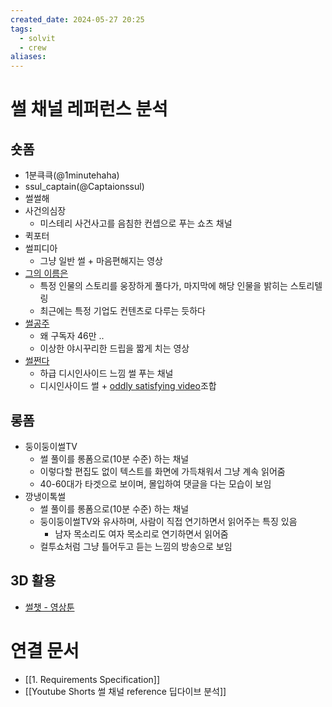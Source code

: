 ```yaml
---
created_date: 2024-05-27 20:25
tags:
  - solvit
  - crew
aliases:
---
```

# 썰 채널 레퍼런스 분석
## 숏폼
- 1분큭큭(@1minutehaha)
- ssul_captain(@Captaionssul)
- 썰썰해
- 사건의심장
	- 미스테리 사건사고를 음침한 컨셉으로 푸는 쇼츠 채널
- 퀵포터
- 썰피디아
	- 그냥 일반 썰 + 마음편해지는 영상
- [그의 이름은](https://www.youtube.com/@_his_name/shorts)
	- 특정 인물의 스토리를 웅장하게 풀다가, 마지막에 해당 인물을 밝히는 스토리텔링
	- 최근에는 특정 기업도 컨텐츠로 다루는 듯하다
- [썰공주](https://www.youtube.com/@StoryPrincess)
	- 왜 구독자 46만 ..
	- 이상한 야시꾸리한 드립을 짧게 치는 영상
- [썰쩐다](https://www.youtube.com/@ssulgoat)
	- 하급 디시인사이드 느낌 썰 푸는 채널
	- 디시인사이드 썰 + [oddly satisfying video](https://www.youtube.com/results?search_query=oddly+satisfying+video)조합

## 롱폼
- 둥이둥이썰TV
	- 썰 풀이를 롱폼으로(10분 수준) 하는 채널
	- 이렇다할 편집도 없이 텍스트를 화면에 가득채워서 그냥 계속 읽어줌
	- 40-60대가 타겟으로 보이며, 몰입하여 댓글을 다는 모습이 보임
- 깡냉이톡썰
	- 썰 풀이를 롱폼으로(10분 수준) 하는 채널
	- 둥이둥이썰TV와 유사하며, 사람이 직접 연기하면서 읽어주는 특징 있음
		- 남자 목소리도 여자 목소리로 연기하면서 읽어줌
	- 컬투쇼처럼 그냥 틀어두고 듣는 느낌의 방송으로 보임

## 3D 활용
- [썰챗 - 영상툰](https://www.youtube.com/watch?v=ooM2Q1YG2qs)


# 연결 문서
- [[1. Requirements Specification]]
- [[Youtube Shorts 썰 채널 reference 딥다이브 분석]]